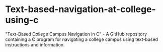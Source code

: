 # Text-based-navigation-at-college-using-c
"Text-Based College Campus Navigation in C" - A GitHub repository containing a C program for navigating a college campus using text-based instructions and information.
